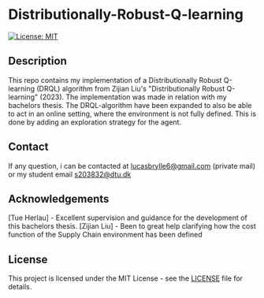 # Distributionally-Robust-Q-learning

[![License: MIT](https://img.shields.io/badge/License-MIT-yellow.svg)](https://opensource.org/licenses/MIT)

## Description

This repo contains my implementation of a Distributionally Robust Q-learning (DRQL) algorithm from Zijian Liu's "Distributionally Robust Q-learning" (2023). The implementation was made in relation with my bachelors thesis. The DRQL-algorithm have been expanded to also be able to act in an online setting, where the environment is not fully defined. This is done by adding an exploration strategy for the agent. 

## Contact

If any question, i can be contacted at lucasbrylle6@gmail.com (private mail) or my student email s203832@dtu.dk 

## Acknowledgements

[Tue Herlau] - Excellent supervision and guidance for the development of this bachelors thesis. 
[Zijian Liu] - Been to great help clarifying how the cost function of the Supply Chain environment has been defined


## License

This project is licensed under the MIT License - see the [LICENSE](LICENSE) file for details.


